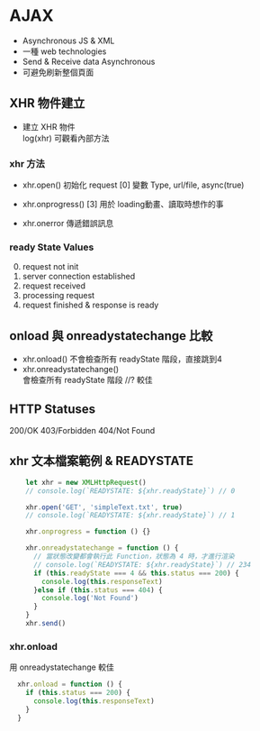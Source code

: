 # AJAX
* Asynchronous JS & XML
* 一種 web technologies
* Send & Receive data Asynchronous
* 可避免刷新整個頁面

## XHR 物件建立
* 建立 XHR 物件  
log(xhr) 可觀看內部方法

### xhr 方法
* xhr.open() 初始化 request [0]
變數 Type, url/file, async(true)

* xhr.onprogress() [3]
用於 loading動畫、讀取時想作的事

* xhr.onerror
傳遞錯誤訊息

### ready State Values
0. request not init
1. server connection established
2. request received
3. processing request
4. request finished & response is ready

## onload 與 onreadystatechange 比較
* xhr.onload()
不會檢查所有 readyState 階段，直接跳到4 
* xhr.onreadystatechange()  
會檢查所有 readyState 階段 //? 較佳

## HTTP Statuses
200/OK 403/Forbidden 404/Not Found

## xhr 文本檔案範例 & READYSTATE
```js
    let xhr = new XMLHttpRequest()
    // console.log(`READYSTATE: ${xhr.readyState}`) // 0

    xhr.open('GET', 'simpleText.txt', true)
    // console.log(`READYSTATE: ${xhr.readyState}`) // 1

    xhr.onprogress = function () {}

    xhr.onreadystatechange = function () {
      // 當狀態改變都會執行此 Function，狀態為 4 時，才進行渲染
      // console.log(`READYSTATE: ${xhr.readyState}`) // 234
      if (this.readyState === 4 && this.status === 200) {
        console.log(this.responseText)
      }else if (this.status === 404) {
        console.log('Not Found')
      }
    }
    xhr.send()
```

### xhr.onload
用 onreadystatechange 較佳
```js
  xhr.onload = function () {
    if (this.status === 200) {
      console.log(this.responseText)
    }
  }
```